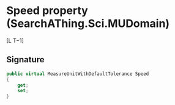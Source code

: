 # Speed property (SearchAThing.Sci.MUDomain)
[L T−1]

## Signature
```csharp
public virtual MeasureUnitWithDefaultTolerance Speed
{
    get;
    set;
}
```
